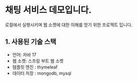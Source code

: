 # 채팅 서비스 데모입니다.
로컬에서 실행시키며 웹 소켓에 대한 이해를 얻기 위한 프로젝트 입니다.
## 1. 사용된 기술 스택
* 언어: 자바 17
* 웹 소켓: 스프링 부트 웹 소켓
* 템플릿 엔진 : thymeleaf
* 데이터 저장 : mongodb, mysql
